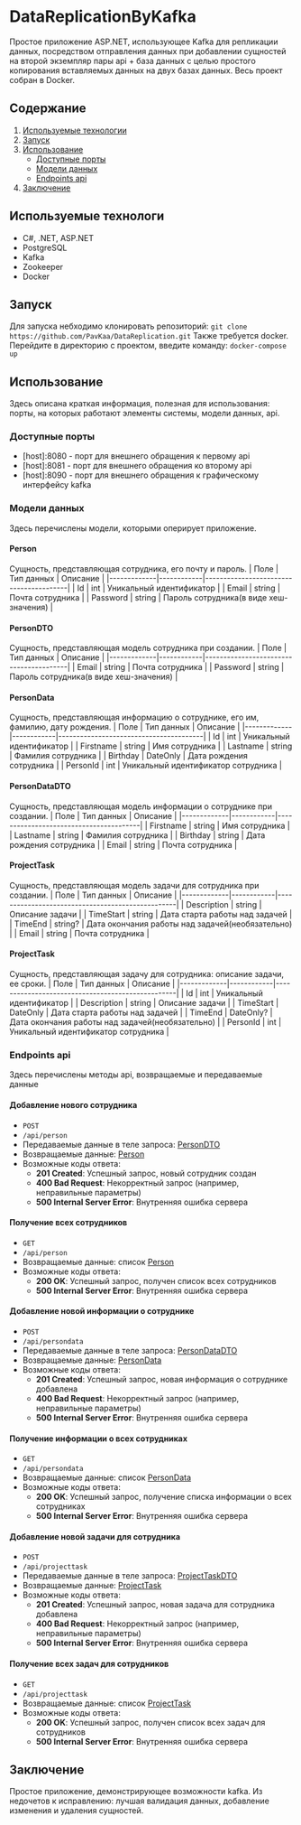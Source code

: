 # DataReplicationByKafka
Простое приложение ASP.NET, использующее Kafka для репликации данных, посредством отправления данных при добавлении сущностей на второй экземпляр пары api + база данных с целью простого копирования вставляемых данных на двух базах данных. Весь проект собран в Docker.

## Содержание
1. [Используемые технологии](#используемые-технологии)
2. [Запуск](#запуск)
3. [Использование](#использование)
    - [Доступные порты](#доступные-порты)
    - [Модели данных](#модели-данных)
    - [Endpoints api](#endpoints-api)
4. [Заключение](#заключение)

## Используемые технологи
- C#, .NET, ASP.NET
- PostgreSQL
- Kafka
- Zookeeper
- Docker

## Запуск
Для запуска небходимо клонировать репозиторий:
```git clone https://github.com/PavKaa/DataReplication.git```
Также требуется docker. Перейдите в директорию с проектом, введите команду:
```docker-compose up```

## Использование
Здесь описана краткая информация, полезная для использования: порты, на которых работают элементы системы, модели данных, api.

### Доступные порты
- [host]:8080 - порт для внешнего обращения к первому api
- [host]:8081 - порт для внешнего обращения ко второму api
- [host]:8090 - порт для внешнего обращения к графическому интерфейсу kafka

### Модели данных
Здесь перечислены модели, которыми оперирует приложение.

#### Person
Сущность, представляющая сотрудника, его почту и пароль.
| Поле        | Тип данных | Описание                               |
|-------------|------------|----------------------------------------|
| Id          | int        | Уникальный идентификатор               |
| Email       | string     | Почта сотрудника                       |
| Password    | string     | Пароль сотрудника(в виде хеш-значения) |

#### PersonDTO
Сущность, представляющая модель сотрудника при создании.
| Поле        | Тип данных | Описание                               |
|-------------|------------|----------------------------------------|
| Email       | string     | Почта сотрудника                       |
| Password    | string     | Пароль сотрудника(в виде хеш-значения) |

#### PersonData
Сущность, представляющая информацию о сотруднике, его им, фамилию, дату рождения.
| Поле        | Тип данных | Описание                               |
|-------------|------------|----------------------------------------|
| Id          | int        | Уникальный идентификатор               |
| Firstname   | string     | Имя сотрудника                         |
| Lastname    | string     | Фамилия сотрудника                     |
| Birthday    | DateOnly   | Дата рождения сотрудника               |
| PersonId    | int        | Уникальный идентификатор сотрудника    |

#### PersonDataDTO
Сущность, представляющая модель информации о сотруднике при создании.
| Поле        | Тип данных | Описание                               |
|-------------|------------|----------------------------------------|
| Firstname   | string     | Имя сотрудника                         |
| Lastname    | string     | Фамилия сотрудника                     |
| Birthday    | string     | Дата рождения сотрудника               |
| Email       | string     | Почта сотрудника                       |

#### ProjectTask
Сущность, представляющая модель задачи для сотрудника при создании.
| Поле        | Тип данных | Описание                                         |
|-------------|------------|--------------------------------------------------|
| Description | string     | Описание задачи                                  |
| TimeStart   | string     | Дата старта работы над задачей                   |
| TimeEnd     | string?    | Дата окончания работы над задачей(необязательно) |
| Email       | string     | Почта сотрудника                                 |

#### ProjectTask
Сущность, представляющая задачу для сотрудника: описание задачи, ее сроки.
| Поле        | Тип данных | Описание                                         |
|-------------|------------|--------------------------------------------------|
| Id          | int        | Уникальный идентификатор                         |
| Description | string     | Описание задачи                                  |
| TimeStart   | DateOnly   | Дата старта работы над задачей                   |
| TimeEnd     | DateOnly?  | Дата окончания работы над задачей(необязательно) |
| PersonId    | int        | Уникальный идентификатор сотрудника              |

### Endpoints api
Здесь перечислены методы api, возвращаемые и передаваемые данные

#### Добавление нового сотрудника
 - `POST`
 - `/api/person`
 - Передаваемые данные в теле запроса: [PersonDTO](#persondto)
 - Возвращаемые данные: [Person](#person)
 - Возможные коды ответа:
    - **201 Created**: Успешный запрос, новый сотрудник создан
    - **400 Bad Request**: Некорректный запрос (например, неправильные параметры)
    - **500 Internal Server Error**: Внутренняя ошибка сервера

#### Получение всех сотрудников
 - `GET`
 - `/api/person`
 - Возвращаемые данные: список [Person](#person)
 - Возможные коды ответа:
    - **200 OK**: Успешный запрос, получен список всех сотрудников
    - **500 Internal Server Error**: Внутренняя ошибка сервера

#### Добавление новой информации о сотруднике
 - `POST`
 - `/api/persondata`
 - Передаваемые данные в теле запроса: [PersonDataDTO](#persondatadto)
 - Возвращаемые данные: [PersonData](#persondata)
 - Возможные коды ответа:
    - **201 Created**: Успешный запрос, новая информация о сотруднике добавлена
    - **400 Bad Request**: Некорректный запрос (например, неправильные параметры)
    - **500 Internal Server Error**: Внутренняя ошибка сервера

#### Получение информации о всех сотрудниках
 - `GET`
 - `/api/persondata`
 - Возвращаемые данные: список [PersonData](#persondata)
 - Возможные коды ответа:
    - **200 OK**: Успешный запрос, получение списка информации о всех сотрудниках
    - **500 Internal Server Error**: Внутренняя ошибка сервера

#### Добавление новой задачи для сотрудника
 - `POST`
 - `/api/projecttask`
 - Передаваемые данные в теле запроса: [ProjectTaskDTO](#projecttaskdto)
 - Возвращаемые данные: [ProjectTask](#projecttask)
 - Возможные коды ответа:
    - **201 Created**: Успешный запрос, новая задача для сотрудника добавлена
    - **400 Bad Request**: Некорректный запрос (например, неправильные параметры)
    - **500 Internal Server Error**: Внутренняя ошибка сервера

#### Получение всех задач для сотрудников
 - `GET`
 - `/api/projecttask`
 - Возвращаемые данные: список [ProjectTask](#projecttask)
 - Возможные коды ответа:
    - **200 OK**: Успешный запрос, получен список всех задач для сотрудников
    - **500 Internal Server Error**: Внутренняя ошибка сервера

## Заключение
Простое приложение, демонстрирующее возможности kafka. Из недочетов к исправлению: лучшая валидация данных, добавление изменения и удаления сущностей.